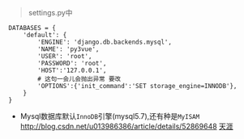 > settings.py中

```
DATABASES = {
    'default': {
        'ENGINE': 'django.db.backends.mysql',
        'NAME': 'py3vue',
        'USER': 'root',
        'PASSWORD': 'root',
        'HOST':'127.0.0.1',
        # 这句一会儿会抛出异常 要改
        'OPTIONS':{'init_command':'SET storage_engine=INNODB'},
    }
}
```
- Mysql数据库默认`InnoDB`引擎(mysql5.7),还有种是`MyISAM`
<http://blog.csdn.net/u013986386/article/details/52869648>
[天涯](https://www.jianshu.com/p/da847259c7e3)